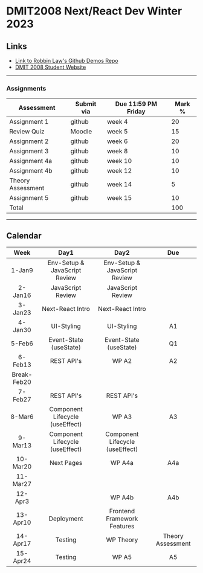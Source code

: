 # DMIT2008 Next/React Dev Winter 2023

## Links

- [Link to Robbin Law's Github Demos Repo](https://github.com/RobbinLawJavaScript/next-react-demos)
- [DMIT 2008 Student Website](https://dmit-2008.github.io/dmit2008/)

---

### Assignments

| Assessment | Submit via | Due 11:59 PM Friday | Mark %|
|---|---|---|---|
| Assignment 1 | github | week 4  | 20 |
| Review Quiz | Moodle | week 5  | 15 |
| Assignment 2 | github | week 6  | 20 |
| Assignment 3 | github | week 8  | 10 |
| Assignment 4a| github | week 10  | 10 |
| Assignment 4b| github | week 12  | 10 |
| Theory Assessment | github | week 14  | 5 |
| Assignment 5 | github | week 15  | 10 |
|Total|||100|

---

## Calendar

|Week|Day1|Day2|Due|
|:-:|:-:|:-:|:-:|
|1-Jan9|Env-Setup & JavaScript Review|Env-Setup & JavaScript Review|
|2-Jan16|JavaScript Review|JavaScript Review|
|3-Jan23|Next-React Intro|Next-React Intro|
|4-Jan30|UI-Styling|UI-Styling|A1|
|5-Feb6|Event-State (useState)|Event-State (useState)|Q1|
|6-Feb13|REST API's|WP A2|A2|
|Break-Feb20||||
|7-Feb27|REST API's|REST API's|
|8-Mar6|Component Lifecycle (useEffect)|WP A3|A3|
|9-Mar13|Component Lifecycle (useEffect)|Component Lifecycle (useEffect)|
|10-Mar20|Next Pages|WP A4a|A4a|
|11-Mar27|||
|12-Apr3||WP A4b|A4b|
|13-Apr10|Deployment|Frontend Framework Features|
|14-Apr17|Testing|WP Theory|Theory Assessment|
|15-Apr24|Testing|WP A5|A5|

